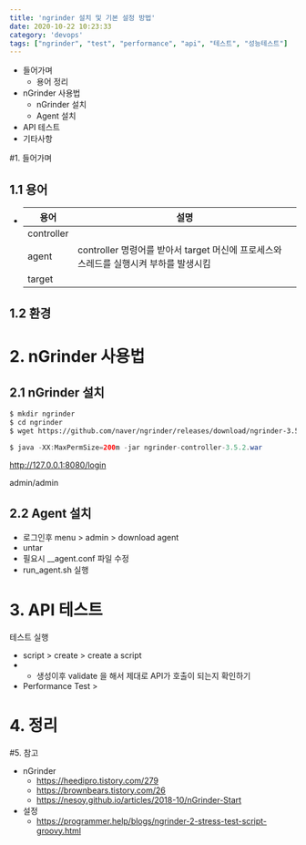```yaml
---
title: 'ngrinder 설치 및 기본 설정 방법'
date: 2020-10-22 10:23:33
category: 'devops'
tags: ["ngrinder", "test", "performance", "api", "테스트", "성능테스트"]
---
```

- 들어가며
  - 용어 정리
- nGrinder 사용법
  - nGrinder 설치
  - Agent 설치
- API 테스트
- 기타사항

#1. 들어가며



## 1.1 용어


- | 용어       | 설명                                                         |
  | ---------- | ------------------------------------------------------------ |
  | controller |                                                              |
  | agent      | controller 명령어를 받아서 target 머신에 프로세스와 스레드를 실행시켜 부하를 발생시킴 |
  | target     |                                                              |



## 1.2 환경



# 2. nGrinder 사용법

## 2.1 nGrinder 설치

```bash
$ mkdir ngrinder
$ cd ngrinder
$ wget https://github.com/naver/ngrinder/releases/download/ngrinder-3.5.2-20200929/ngrinder-controller-3.5.2.war
```



```java
$ java -XX:MaxPermSize=200m -jar ngrinder-controller-3.5.2.war
```

http://127.0.0.1:8080/login

admin/admin

## 2.2 Agent 설치

- 로그인후 menu > admin > download agent
- untar
- 필요시 __agent.conf 파일 수정
- run_agent.sh 실행



# 3. API 테스트

테스트 실행

- script > create > create a script
- - 생성이후 validate 을 해서 제대로 API가 호출이 되는지 확인하기
- Performance Test > 

# 4. 정리




#5. 참고

- nGrinder
	- https://heedipro.tistory.com/279
  - https://brownbears.tistory.com/26
  - https://nesoy.github.io/articles/2018-10/nGrinder-Start
- 설정
	- https://programmer.help/blogs/ngrinder-2-stress-test-script-groovy.html
